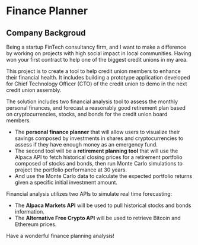 # Finance Planner

## Company Backgroud

Being a startup FinTech consultancy firm, and I want to make a difference by working on projects with high social impact in local communities. Having won your first contract to help one of the biggest credit unions in my area. 

This project is to create a tool to help credit union members to enhance their financial health. It includes building a prototype application developed for Chief Technology Officer (CTO) of the credit union to demo in the next credit union assembly.

The solution includes two financial analysis tool to assess the monthly personal finances, and forecast a reasonably good retirement plan based on cryptocurrencies, stocks, and bonds for the credit union board members.

- The **personal finance planner** that will allow users to visualize their savings composed by investments in shares and cryptocurrencies to assess if they have enough money as an emergency fund.
- The second tool will be a **retirement planning tool** that will use the Alpaca API to fetch historical closing prices for a retirement portfolio composed of stocks and bonds, then run Monte Carlo simulations to project the portfolio performance at 30 years. 
- And use the Monte Carlo data to calculate the expected portfolio returns given a specific initial investment amount.


Financial analysis utilizes two APIs to simulate real time forecasting:

-   The **Alpaca Markets API** will be used to pull historical stocks and bonds information.
-   The **Alternative Free Crypto API** will be used to retrieve Bitcoin and Ethereum prices.

Have a wonderful finance planning analysis!